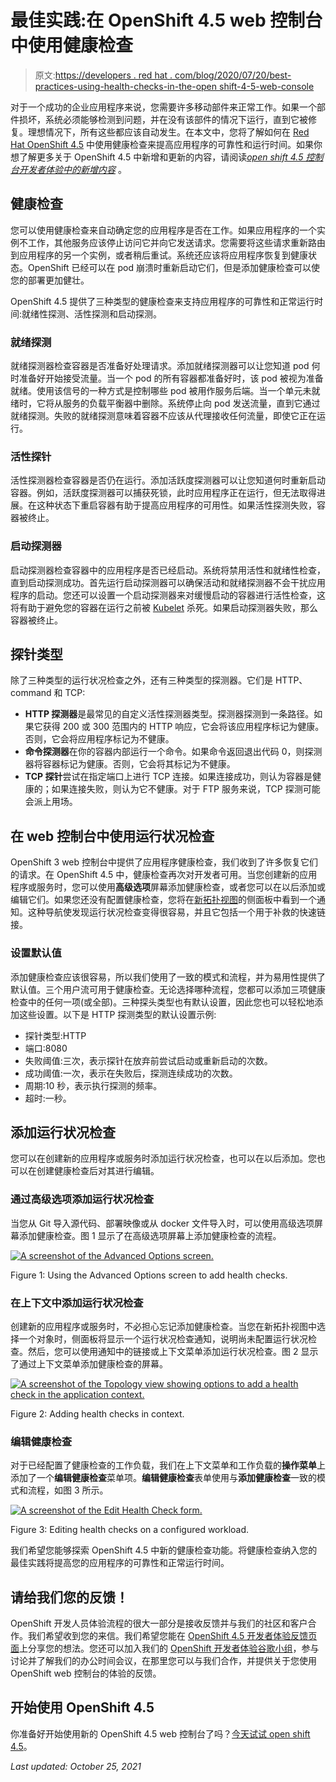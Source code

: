 # 最佳实践:在 OpenShift 4.5 web 控制台中使用健康检查

> 原文:[https://developers . red hat . com/blog/2020/07/20/best-practices-using-health-checks-in-the-open shift-4-5-web-console](https://developers.redhat.com/blog/2020/07/20/best-practices-using-health-checks-in-the-openshift-4-5-web-console)

对于一个成功的企业应用程序来说，您需要许多移动部件来正常工作。如果一个部件损坏，系统必须能够检测到问题，并在没有该部件的情况下运行，直到它被修复。理想情况下，所有这些都应该自动发生。在本文中，您将了解如何在 [Red Hat OpenShift 4.5](https://developers.redhat.com/products/openshift/getting-started) 中使用健康检查来提高应用程序的可靠性和运行时间。如果你想了解更多关于 OpenShift 4.5 中新增和更新的内容，请阅读[*open shift 4.5 控制台开发者体验中的新增内容*](https://developers.redhat.com/blog/2020/07/16/whats-new-in-the-openshift-4-5-console-developer-experience/) 。

## 健康检查

您可以使用健康检查来自动确定您的应用程序是否在工作。如果应用程序的一个实例不工作，其他服务应该停止访问它并向它发送请求。您需要将这些请求重新路由到应用程序的另一个实例，或者稍后重试。系统还应该将应用程序恢复到健康状态。OpenShift 已经可以在 pod 崩溃时重新启动它们，但是添加健康检查可以使您的部署更加健壮。

OpenShift 4.5 提供了三种类型的健康检查来支持应用程序的可靠性和正常运行时间:就绪性探测、活性探测和启动探测。

### 就绪探测

就绪探测器检查容器是否准备好处理请求。添加就绪探测器可以让您知道 pod 何时准备好开始接受流量。当一个 pod 的所有容器都准备好时，该 pod 被视为准备就绪。使用该信号的一种方式是控制哪些 pod 被用作服务后端。当一个单元未就绪时，它将从服务的负载平衡器中删除。系统停止向 pod 发送流量，直到它通过就绪探测。失败的就绪探测意味着容器不应该从代理接收任何流量，即使它正在运行。

### 活性探针

活性探测器检查容器是否仍在运行。添加活跃度探测器可以让您知道何时重新启动容器。例如，活跃度探测器可以捕获死锁，此时应用程序正在运行，但无法取得进展。在这种状态下重启容器有助于提高应用程序的可用性。如果活性探测失败，容器被终止。

### 启动探测器

启动探测器检查容器中的应用程序是否已经启动。系统将禁用活性和就绪性检查，直到启动探测成功。首先运行启动探测器可以确保活动和就绪探测器不会干扰应用程序的启动。您还可以设置一个启动探测器来对缓慢启动的容器进行活性检查，这将有助于避免您的容器在运行之前被 [Kubelet](https://developers.redhat.com/devnation/tech-talks/kubelet-no-masters) 杀死。如果启动探测器失败，那么容器被终止。

## 探针类型

除了三种类型的运行状况检查之外，还有三种类型的探测器。它们是 HTTP、command 和 TCP:

*   **HTTP 探测器**是最常见的自定义活性探测器类型。探测器探测到一条路径。如果它获得 200 或 300 范围内的 HTTP 响应，它会将该应用程序标记为健康。否则，它会将应用程序标记为不健康。
*   **命令探测器**在你的容器内部运行一个命令。如果命令返回退出代码 0，则探测器将容器标记为健康。否则，它会将其标记为不健康。
*   **TCP 探针**尝试在指定端口上进行 TCP 连接。如果连接成功，则认为容器是健康的；如果连接失败，则认为它不健康。对于 FTP 服务来说，TCP 探测可能会派上用场。

## 在 web 控制台中使用运行状况检查

OpenShift 3 web 控制台中提供了应用程序健康检查，我们收到了许多恢复它们的请求。在 OpenShift 4.5 中，健康检查再次对开发者可用。当您创建新的应用程序或服务时，您可以使用**高级选项**屏幕添加健康检查，或者您可以在以后添加或编辑它们。如果您还没有配置健康检查，您将在[新拓扑视图](https://developers.redhat.com/search?t=Topology+view)的侧面板中看到一个通知。这种导航使发现运行状况检查变得很容易，并且它包括一个用于补救的快速链接。

### 设置默认值

添加健康检查应该很容易，所以我们使用了一致的模式和流程，并为易用性提供了默认值。三个用户流可用于健康检查。无论选择哪种流程，您都可以添加三项健康检查中的任何一项(或全部)。三种探头类型也有默认设置，因此您也可以轻松地添加这些设置。以下是 HTTP 探测类型的默认设置示例:

*   探针类型:HTTP
*   端口:8080
*   失败阈值:三次，表示探针在放弃前尝试启动或重新启动的次数。
*   成功阈值:一次，表示在失败后，探测连续成功的次数。
*   周期:10 秒，表示执行探测的频率。
*   超时:一秒。

## 添加运行状况检查

您可以在创建新的应用程序或服务时添加运行状况检查，也可以在以后添加。您也可以在创建健康检查后对其进行编辑。

### 通过高级选项添加运行状况检查

当您从 Git 导入源代码、部署映像或从 docker 文件导入时，可以使用高级选项屏幕添加健康检查。图 1 显示了在高级选项屏幕上添加健康检查的流程。

[![A screenshot of the Advanced Options screen.](../Images/db9bb4b469f1465130b85e7d618adafa.png "4.5-HealthChecks-AdvOptions-01-reesized")](/sites/default/files/blog/2020/07/4.5-HealthChecks-AdvOptions-01-reesized.gif)

Figure 1: Using the Advanced Options screen to add health checks.

### 在上下文中添加运行状况检查

创建新的应用程序或服务时，不必担心忘记添加健康检查。当您在新拓扑视图中选择一个对象时，侧面板将显示一个运行状况检查通知，说明尚未配置运行状况检查。然后，您可以使用通知中的链接或上下文菜单添加运行状况检查。图 2 显示了通过上下文菜单添加健康检查的屏幕。

[![A screenshot of the Topology view showing options to add a health check in the application context.](../Images/37041f70e3c7f46686fc42f733ae7bc1.png "4.5-HealthChecks-InContext-02")](/sites/default/files/blog/2020/07/4.5-HealthChecks-InContext-02.png)

Figure 2: Adding health checks in context.

### 编辑健康检查

对于已经配置了健康检查的工作负载，我们在上下文菜单和工作负载的**操作菜单**上添加了一个**编辑健康检查**菜单项。**编辑健康检查**表单使用与**添加健康检查**一致的模式和流程，如图 3 所示。

[![A screenshot of the Edit Health Check form.](../Images/90d7b11af550744cfba8717d77768f0c.png "4.5-HealthChecks-NotificationInTopology-03")](/sites/default/files/blog/2020/07/4.5-HealthChecks-NotificationInTopology-03.png)

Figure 3: Editing health checks on a configured workload.

我们希望您能够探索 OpenShift 4.5 中新的健康检查功能。将健康检查纳入您的最佳实践将提高您的应用程序的可靠性和正常运行时间。

## 请给我们您的反馈！

OpenShift 开发人员体验流程的很大一部分是接收反馈并与我们的社区和客户合作。我们希望收到您的来信。我们希望您能在 [OpenShift 4.5 开发者体验反馈页面](https://forms.gle/zDd4tuWvjndCRVMD8)上分享您的想法。您还可以加入我们的 [OpenShift 开发者体验谷歌小组](https://groups.google.com/forum/#!forum/openshift-dev-users)，参与讨论并了解我们的办公时间会议，在那里您可以与我们合作，并提供关于您使用 OpenShift web 控制台的体验的反馈。

## 开始使用 OpenShift 4.5

你准备好开始使用新的 OpenShift 4.5 web 控制台了吗？[今天试试 open shift 4.5](http://www.openshift.com/try)。

*Last updated: October 25, 2021*